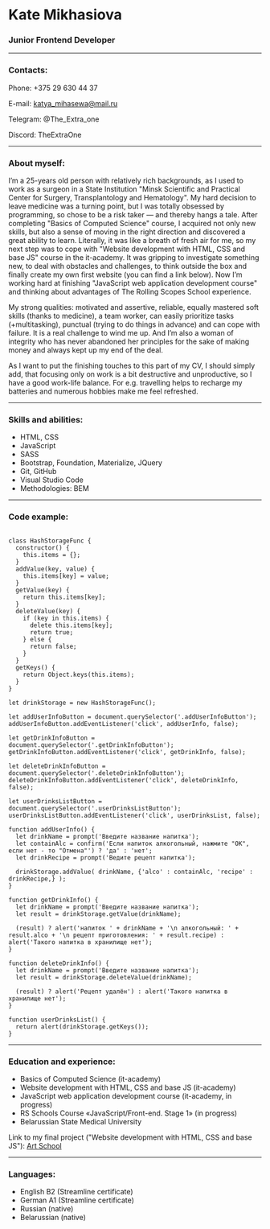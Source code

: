 # Kate Mikhasiova
### Junior Frontend Developer
---------------------
### Contacts:
Phone: +375 29 630 44 37

E-mail: katya_mihasewa@mail.ru

Telegram: @The_Extra_one

Discord: TheExtraOne

---------------------
### About myself:
I’m a 25-years old person with relatively rich backgrounds, as I used to work as a surgeon in a State Institution "Minsk Scientific and Practical Center for Surgery, Transplantology and Hematology". 
My hard decision to leave medicine was a turning point, but I was totally obsessed by programming, so chose to be a risk taker — and thereby hangs a tale.
After completing "Basics of Computed Science" course, I acquired not only new skills, but also a sense of moving in the right direction and discovered a great ability to learn. 
Literally, it was like a breath of fresh air for me, so my next step was to cope with "Website development with HTML, CSS and base JS" course in the it-academy. It was gripping to investigate something new, to deal with obstacles and challenges, to think outside the box and finally create my own first website (you can find a link below). 
Now I’m working hard at finishing "JavaScript web application development course" and thinking about advantages of The Rolling Scopes School experience.

My strong qualities: motivated and assertive, reliable, equally mastered soft skills (thanks to medicine), a team worker, can easily prioritize tasks (+multitasking), punctual (trying to do things in advance) and can cope with failure.
It is a real challenge to wind me up. 
And I’m also a woman of integrity who has never abandoned her principles for the sake of making money and always kept up my end of the deal.

As I want to put the finishing touches to this part of my CV, I should simply add, that focusing only on work is a bit destructive and unproductive, so I have a good work-life balance. For e.g. travelling helps to recharge my batteries and numerous hobbies make me feel refreshed.

------------------
### Skills and abilities:
* HTML, CSS
* JavaScript
* SASS
* Bootstrap, Foundation, Materialize, JQuery
* Git, GitHub
* Visual Studio Code
* Methodologies: BEM
-------------------
### Code example:
```'use strict'

class HashStorageFunc {
  constructor() {
    this.items = {};
  }
  addValue(key, value) {					
    this.items[key] = value;
  }
  getValue(key) {
    return this.items[key];
  }
  deleteValue(key) {
    if (key in this.items) {
      delete this.items[key];
      return true;
    } else {
      return false;
    }
  }
  getKeys() {
    return Object.keys(this.items);
  }
}

let drinkStorage = new HashStorageFunc();

let addUserInfoButton = document.querySelector('.addUserInfoButton');
addUserInfoButton.addEventListener('click', addUserInfo, false);

let getDrinkInfoButton = document.querySelector('.getDrinkInfoButton');
getDrinkInfoButton.addEventListener('click', getDrinkInfo, false);

let deleteDrinkInfoButton = document.querySelector('.deleteDrinkInfoButton');
deleteDrinkInfoButton.addEventListener('click', deleteDrinkInfo, false);

let userDrinksListButton = document.querySelector('.userDrinksListButton');
userDrinksListButton.addEventListener('click', userDrinksList, false);

function addUserInfo() {  
  let drinkName = prompt('Введите название напитка');
  let containAlc = confirm('Если напиток алкогольный, нажмите "ОК", если нет - то "Отмена"') ? 'да' : 'нет';
  let drinkRecipe = prompt('Ведите рецепт напитка');

  drinkStorage.addValue( drinkName, {'alco' : containAlc, 'recipe' : drinkRecipe,} );
}

function getDrinkInfo() {   
  let drinkName = prompt('Введите название напитка');
  let result = drinkStorage.getValue(drinkName);

  (result) ? alert('напиток ' + drinkName + '\n алкогольный: ' + result.alco + '\n рецепт приготовления: ' + result.recipe) : alert('Такого напитка в хранилище нет');
}

function deleteDrinkInfo() {  
  let drinkName = prompt('Введите название напитка');
  let result = drinkStorage.deleteValue(drinkName);
  
  (result) ? alert('Рецепт удалён') : alert('Такого напитка в хранилище нет');
}

function userDrinksList() {
  return alert(drinkStorage.getKeys());
}
```
-------------------
### Education and experience:
* Basics of Computed Science (it-academy)
* Website development with HTML, CSS and base JS (it-academy)
* JavaScript web application development course (it-academy, in progress)
* RS Schools Course «JavaScript/Front-end. Stage 1» (in progress)
* Belarussian State Medical University

Link to my final project ("Website development with HTML, CSS and base JS"): [Art School](https://theextraone.github.io/Final-Project/index.html)

-----------------------
### Languages:
* English B2 (Streamline certificate)
* German A1 (Streamline certificate)
* Russian (native)
* Belarussian (native)




